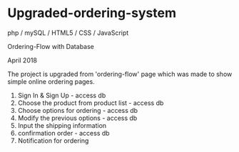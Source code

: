 # Upgraded-ordering-system
php / mySQL / HTML5 / CSS / JavaScript

Ordering-Flow with Database

April 2018

The project is upgraded from 'ordering-flow' page which was made to show simple online ordering pages.
 
1. Sign In & Sign Up - access db
2. Choose the product from product list - access db
3. Choose options for ordering - access db
4. Modify the previous options - access db
3. Input the shipping information
4. confirmation order - access db
5. Notification for ordering
